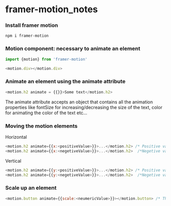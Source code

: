 # framer-motion_notes

### Install framer motion
```npm
npm i framer-motion
```




### Motion component: necessary to animate an element
 ```javascript
 import {motion} from 'framer-motion'

<motion.div></motion.div>
 ```




### Animate an element using the animate attribute
```javascript
<motion.h2 animate = {{}}>Some text</motion.h2>
```
The animate attribute accepts an object that contains all the animation properties like fontSize for increasing/decreasing the size of the text, color for animating the color of the text etc...




### Moving the motion elements
Horizontal
```javascript
<motion.h2 animate={{x:<positiveValue>}}>...</motion.h2> /* Positive value moves the element to the right*/
<motion.h2 animate={{x:<negetiveValue>}}>...</motion.h2>  /*Negetive value moves the element to the left*/
```

Vertical
```javascript
<motion.h2 animate={{y:<positiveValue>}}>...</motion.h2> /* Positive value moves the element down*/
<motion.h2 animate={{y:<negetiveValue>}}>...</motion.h2>  /*Negetive value moves the element up*/
```




### Scale up an element
```javascript
<motion.button animate={{scale:<neumericValue>}}></motion.button> /* The element will increase <neumaricValue> times its original size*/
```
